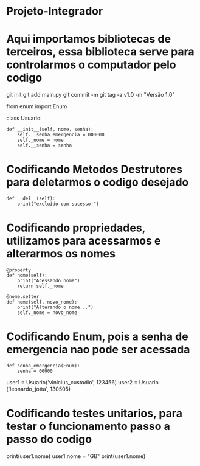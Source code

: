 # Projeto-Integrador

# Aqui importamos bibliotecas de terceiros, essa biblioteca serve para controlarmos o computador pelo codigo
git init
git add main.py
git commit -m 
git tag -a v1.0 -m "Versão 1.0"

from enum import Enum

class Usuario:

    def __init__(self, nome, senha):
        self.__senha_emergencia = 000000
        self._nome = nome
        self.__senha = senha
# Codificando Metodos Destrutores para deletarmos o codigo desejado
    def __del__(self):
        print("excluído com sucesso!")
# Codificando propriedades, utilizamos para acessarmos e alterarmos os nomes
    @property
    def nome(self):
        print("Acessando nome")
        return self._nome

    @nome.setter
    def nome(self, novo_nome):
        print("Alterando o nome...")
        self._nome = novo_nome

# Codificando Enum, pois a senha de emergencia nao pode ser acessada
    def senha_emergencia(Enum):
        senha = 00000

user1 = Usuario('vinicius_custodio', 123456)
user2 = Usuario ('leonardo_jotta', 130505)

# Codificando testes unitarios, para testar o funcionamento passo a passo do codigo
print(user1.nome)
user1.nome = "GB"
print(user1.nome)
